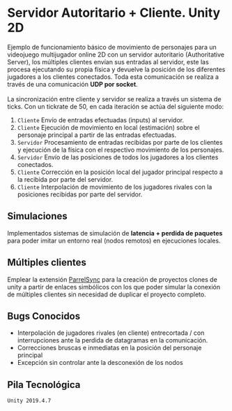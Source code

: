 # Servidor Autoritario + Cliente. Unity 2D

Ejemplo de funcionamiento básico de movimiento de personajes para un videojuego multijugador online 2D con un servidor autoritario (Authoritative Server), los múltiples clientes envían sus entradas al servidor, este las procesa ejecutando su propia física y devuelve la posición de los diferentes jugadores a los clientes conectados. Toda esta comunicación se realiza a través de una comunicación <strong>UDP por socket</strong>.
<br><br>
La sincronización entre cliente y servidor se realiza a través un sistema de ticks. Con un tickrate de 50, en cada iteración se actúa del siguiente modo:
1. `Cliente` Envío de entradas efectuadas (inputs) al servidor.
2. `Cliente` Ejecución de movimiento en local (estimación) sobre el personaje principal a partir de las entradas efectuadas.
3. `Servidor` Procesamiento de entradas recibidas por parte de los clientes y ejecución de la física con el respectivo movimiento de los personajes.
4. `Servidor` Envío de las posiciones de todos los jugadores a los clientes conectados.
5. `Cliente` Corrección en la posición local del jugador principal respecto a la recibida por parte del servidor.
6. `Cliente` Interpolación de movimiento de los jugadores rivales con la posiciones recibidas por parte del servidor.

## Simulaciones
Implementados sistemas de simulación de <strong>latencia + perdida de paquetes</strong> para poder imitar un entorno real (nodos remotos) en ejecuciones locales.


## Múltiples clientes
Emplear la extensión [ParrelSync](https://github.com/VeriorPies/ParrelSync) para la creación de proyectos clones de unity a partir de enlaces simbólicos con los que poder simular la conexión de múltiples clientes sin necesidad de duplicar el proyecto completo.

## Bugs Conocidos
- Interpolación de jugadores rivales (en cliente) entrecortada / con interrupciones ante la perdida de datagramas en la comunicación.
- Correcciones bruscas e inmediatas en la posición del personaje principal
- Excepción sin controlar ante la desconexión de los nodos

## Pila Tecnológica
`Unity 2019.4.7`
